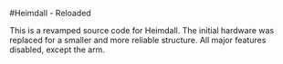#Heimdall - Reloaded

This is a revamped source code for Heimdall.
The initial hardware was replaced for a smaller and more reliable structure.
All major features disabled, except the arm.
